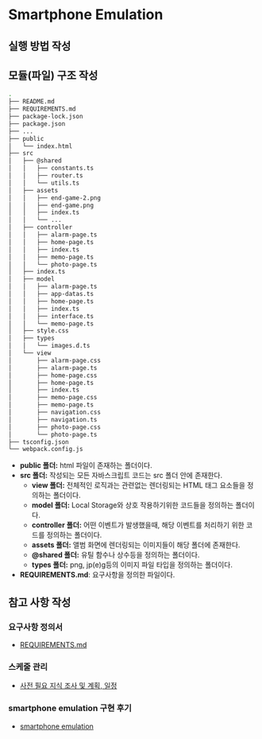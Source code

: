 # Smartphone Emulation

## 실행 방법 작성

## 모듈(파일) 구조 작성

```bash
.
├── README.md
├── REQUIREMENTS.md
├── package-lock.json
├── package.json
├── ...
├── public
│   └── index.html
├── src
│   ├── @shared
│   │   ├── constants.ts
│   │   ├── router.ts
│   │   └── utils.ts
│   ├── assets
│   │   ├── end-game-2.png
│   │   ├── end-game.png
│   │   ├── index.ts
│   │   └── ...
│   ├── controller
│   │   ├── alarm-page.ts
│   │   ├── home-page.ts
│   │   ├── index.ts
│   │   ├── memo-page.ts
│   │   └── photo-page.ts
│   ├── index.ts
│   ├── model
│   │   ├── alarm-page.ts
│   │   ├── app-datas.ts
│   │   ├── home-page.ts
│   │   ├── index.ts
│   │   ├── interface.ts
│   │   └── memo-page.ts
│   ├── style.css
│   ├── types
│   │   └── images.d.ts
│   └── view
│       ├── alarm-page.css
│       ├── alarm-page.ts
│       ├── home-page.css
│       ├── home-page.ts
│       ├── index.ts
│       ├── memo-page.css
│       ├── memo-page.ts
│       ├── navigation.css
│       ├── navigation.ts
│       ├── photo-page.css
│       └── photo-page.ts
├── tsconfig.json
└── webpack.config.js
```

- **public 폴더:** html 파일이 존재하는 폴더이다.
- **src 폴더:** 작성되는 모든 자바스크립트 코드는 src 폴더 안에 존재한다.
  - **view 폴더:** 전체적인 로직과는 관련없는 렌더링되는 HTML 태그 요소들을 정의하는 폴더이다.
  - **model 폴더:** Local Storage와 상호 작용하기위한 코드들을 정의하는 폴더이다.
  - **controller 폴더:** 어떤 이벤트가 발생했을때, 해당 이벤트를 처리하기 위한 코드를 정의하는 폴더이다.
  - **assets 폴더:** 앨범 화면에 렌더링되는 이미지들이 해당 폴더에 존재한다.
  - **@shared 폴더:** 유틸 함수나 상수등을 정의하는 폴더이다.
  - **types 폴더:** png, jp(e)g등의 이미지 파일 타입을 정의하는 폴더이다.
- **REQUIREMENTS.md**: 요구사항을 정의한 파일이다.

## 참고 사항 작성

### 요구사항 정의서

- [REQUIREMENTS.md](https://github.com/hochan222/smartphone-emulation/blob/master/REQUIREMENTS.md)

### 스케줄 관리

- [사전 필요 지식 조사 및 계획, 일정](https://github.com/hochan222/smartphone-emulation/issues/1)

### smartphone emulation 구현 후기

- [smartphone emulation](https://egas.tistory.com/128)
